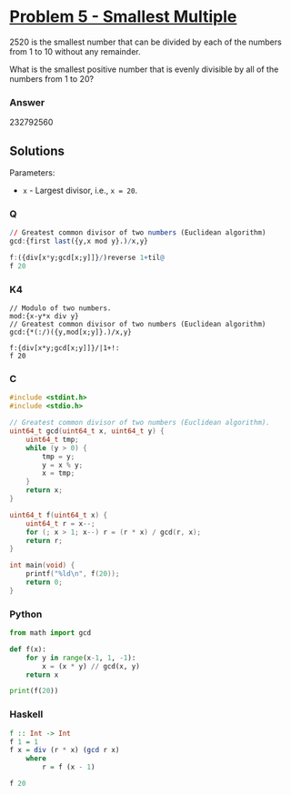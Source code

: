 
# [Problem 5 - Smallest Multiple](https://projecteuler.net/problem=5)

2520 is the smallest number that can be divided by each of the numbers from 1 to 10 without any remainder.

What is the smallest positive number that is evenly divisible by all of the numbers from 1 to 20?

### Answer

232792560

## Solutions

Parameters:
* `x` - Largest divisor, i.e., `x = 20`.

### Q

```q
// Greatest common divisor of two numbers (Euclidean algorithm)
gcd:{first last({y,x mod y}.)/x,y}

f:({div[x*y;gcd[x;y]]}/)reverse 1+til@
f 20
```

### K4

```k
// Modulo of two numbers.
mod:{x-y*x div y}
// Greatest common divisor of two numbers (Euclidean algorithm)
gcd:{*(:/)({y,mod[x;y]}.)/x,y}

f:{div[x*y;gcd[x;y]]}/|1+!:
f 20
```

### C

```c
#include <stdint.h>
#include <stdio.h>

// Greatest common divisor of two numbers (Euclidean algorithm).
uint64_t gcd(uint64_t x, uint64_t y) {
    uint64_t tmp;
    while (y > 0) {
        tmp = y;
        y = x % y;
        x = tmp;
    }
    return x;
}

uint64_t f(uint64_t x) {
    uint64_t r = x--;
    for (; x > 1; x--) r = (r * x) / gcd(r, x);
    return r;
}

int main(void) {
    printf("%ld\n", f(20)); 
    return 0; 
}
```

### Python

```python
from math import gcd

def f(x):
    for y in range(x-1, 1, -1):
        x = (x * y) // gcd(x, y)
    return x

print(f(20))
```

### Haskell

```haskell
f :: Int -> Int
f 1 = 1
f x = div (r * x) (gcd r x)
    where
        r = f (x - 1)

f 20
```
